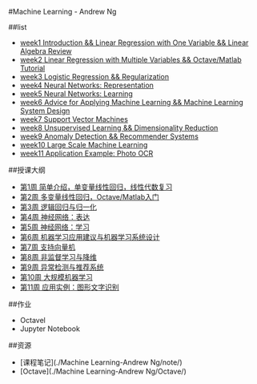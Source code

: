 #Machine Learning - Andrew Ng



##list
- [week1  Introduction && Linear Regression with One Variable && Linear Algebra Review](./week1/)
- [week2  Linear Regression with Multiple Variables && Octave/Matlab Tutorial](./week2/)
- [week3  Logistic Regression && Regularization](./week3)
- [week4  Neural Networks: Representation](./week4)
- [week5  Neural Networks: Learning](./week5)
- [week6  Advice for Applying Machine Learning && Machine Learning System Design](./week6)
- [week7  Support Vector Machines](./week7)
- [week8  Unsupervised Learning && Dimensionality Reduction](./week8)
- [week9  Anomaly Detection && Recommender Systems](./week9)
- [week10  Large Scale Machine Learning](./week10)
- [week11  Application Example: Photo OCR](./week11)



##授课大纲
- [第1周 简单介绍，单变量线性回归，线性代数复习](./week1/)
- [第2周 多变量线性回归，Octave/Matlab入门](./week2/)
- [第3周 逻辑回归与归一化](./week3/)
- [第4周 神经网络：表达](./week4/)
- [第5周 神经网络：学习](./week5/)
- [第6周 机器学习应用建议与机器学习系统设计](./week6/)
- [第7周 支持向量机](./week7/)
- [第8周 非监督学习与降维](./week8/)
- [第9周 异常检测与推荐系统](./week9/)
- [第10周 大规模机器学习](./week10/)
- [第11周 应用实例：图形文字识别](./week10/)


##作业
- Octavel 
- Jupyter Notebook


##资源
- [课程笔记](./Machine Learning-Andrew Ng/note/)
- [Octave](./Machine Learning-Andrew Ng/Octave/)

